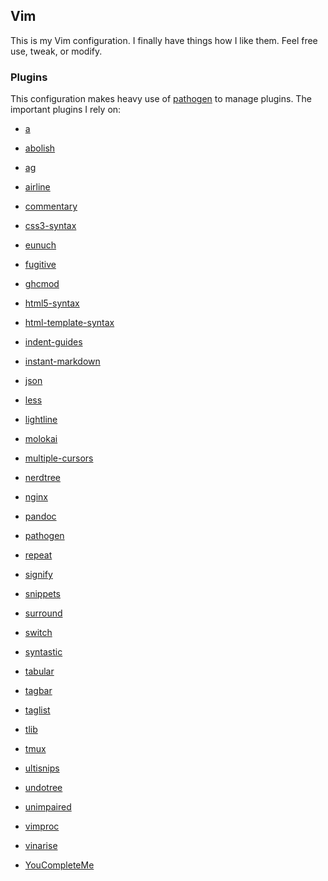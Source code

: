 ## Vim

This is my Vim configuration. I finally have things how I like them.
Feel free use, tweak, or modify.

### Plugins

This configuration makes heavy use of [pathogen][] to manage plugins.
The important plugins I rely on:

- [a][]
- [abolish][]
- [ag][]
- [airline][]
- [commentary][]
- [css3-syntax][]
- [eunuch][]
- [fugitive][]
- [ghcmod][]
- [html5-syntax][]
- [html-template-syntax][]
- [indent-guides][]
- [instant-markdown][]
- [json][]
- [less][]
- [lightline][]
- [molokai][]
- [multiple-cursors][]
- [nerdtree][]
- [nginx][]
- [pandoc][]
- [pathogen][]
- [repeat][]
- [signify][]
- [snippets][]
- [surround][]
- [switch][]
- [syntastic][]
- [tabular][]
- [tagbar][]
- [taglist][]
- [tlib][]
- [tmux][]
- [ultisnips][]
- [undotree][]
- [unimpaired][]
- [vimproc][]
- [vinarise][]
- [YouCompleteMe][]

  [a]: https://github.com/vim-scripts/a.vim.git
  [abolish]: https://github.com/vim-scripts/abolish.vim.git
  [ag]: https://github.com/rking/ag.vim.git
  [airline]: https://github.com/bling/vim-airline.git
  [commentary]: https://github.com/tpope/vim-commentary.git
  [css3-syntax]: https://github.com/hail2u/vim-css3-syntax.git
  [eunuch]: https://github.com/tpope/vim-eunuch.git
  [fugitive]: https://github.com/tpope/vim-fugitive.git
  [ghcmod]: https://github.com/eagletmt/ghcmod-vim.git
  [html5-syntax]: https://github.com/othree/html5-syntax.vim.git
  [html-template-syntax]: https://github.com/pbrisbin/html-template-syntax.git
  [indent-guides]: https://github.com/nathanaelkane/vim-indent-guides.git
  [instant-markdown]: https://github.com/suan/vim-instant-markdown.git
  [json]: https://github.com/helino/vim-json.git
  [less]: https://github.com/groenewege/vim-less.git
  [lightline]: https://github.com/itchyny/lightline.vim.git
  [molokai]: https://github.com/tomasr/molokai.git
  [multiple-cursors]: https://github.com/terryma/vim-multiple-cursors.git
  [nerdtree]: https://github.com/scrooloose/nerdtree.git
  [nginx]: https://github.com/evanmiller/nginx-vim-syntax.git
  [pandoc]: https://github.com/vim-pandoc/vim-pandoc.git
  [pathogen]: https://github.com/tpope/vim-pathogen.git
  [repeat]: https://github.com/tpope/vim-repeat.git
  [signify]: https://github.com/mhinz/vim-signify.git
  [snippets]: https://github.com/honza/vim-snippets.git
  [surround]: https://github.com/tpope/vim-surround.git
  [switch]: https://github.com/AndrewRadev/switch.vim.git
  [syntastic]: https://github.com/scrooloose/syntastic.git
  [tabular]: https://github.com/godlygeek/tabular.git
  [tagbar]: https://github.com/majutsushi/tagbar.git
  [taglist]: http://www.vim.org/scripts/download_script.php?src_id=19574
  [tlib]: https://github.com/tomtom/tlib_vim.git
  [tmux]: https://github.com/tsaleh/vim-tmux.git
  [ultisnips]: https://github.com/SirVer/ultisnips.git
  [undotree]: https://github.com/mbbill/undotree.git
  [unimpaired]: https://github.com/tpope/vim-unimpaired.git
  [vimproc]: https://github.com/Shougo/vimproc.git
  [vinarise]: https://github.com/Shougo/vinarise.vim.git
  [YouCompleteMe]: https://github.com/Valloric/YouCompleteMe.git
